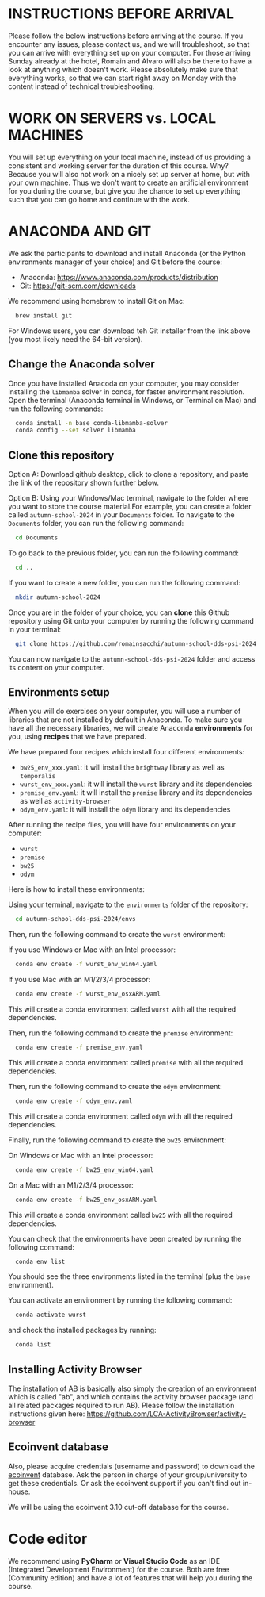 # INSTRUCTIONS BEFORE ARRIVAL

Please follow the below instructions before arriving at the course.
If you encounter any issues, please contact us, and we will troubleshoot, so that you can arrive with everything set up on your computer.
For those arriving Sunday already at the hotel, Romain and Alvaro will also be there to have a look at anything which doesn't work. 
Please absolutely make sure that everything works, so that we can start right away on Monday with the content instead of technical troubleshooting.



# WORK ON SERVERS vs. LOCAL MACHINES

You will set up everything on your local machine, instead of us providing a consistent and working server for the duration of this course. 
Why? Because you will also not work on a nicely set up server at home, but with your own machine. Thus we don't want to create an artificial environment for you during the course, but give you the chance to set up everything such that you can go home and continue with the work. 

# ANACONDA AND GIT

We ask the participants to download and install Anaconda (or the 
Python environments manager of your choice) and Git 
before the course:

- Anaconda: https://www.anaconda.com/products/distribution
- Git: https://git-scm.com/downloads

We recommend using homebrew to install Git on Mac:

```bash
  brew install git
```

For Windows users, you can download teh Git installer from the link above (you most likely
need the 64-bit version).

## Change the Anaconda solver

Once you have installed Anacoda on your computer, you may consider installing 
the `libmamba` solver in conda, for faster environment resolution.
Open the terminal (Anaconda terminal in Windows, or Terminal on Mac) 
and run the following commands:

```bash
  conda install -n base conda-libmamba-solver
  conda config --set solver libmamba
```

## Clone this repository

Option A: Download github desktop, click to clone a repository, and paste the link of the repository shown further below.

Option B: 
Using your Windows/Mac terminal, navigate to the folder where you want 
to store the course material.For example, you can create a folder 
called `autumn-school-2024` in your `Documents` folder. To navigate to 
the `Documents` folder, you can run the following command:

```bash
  cd Documents
```

To go back to the previous folder, you can run the following command:

```bash
  cd ..
```

If you want to create a new folder, you can run the following command:

```bash
  mkdir autumn-school-2024
```

Once you are in the folder of your choice, you can **clone** this Github repository 
using Git onto your computer by running the following command in your terminal:

```bash
  git clone https://github.com/romainsacchi/autumn-school-dds-psi-2024.git
```

You can now navigate to the `autumn-school-dds-psi-2024` folder and 
access its content on your computer.

## Environments setup

When you will do exercises on your computer, you will use a number of libraries
that are not installed by default in Anaconda. To make sure you have all the
necessary libraries, we will create Anaconda **environments** for you, using
**recipes** that we have prepared.

We have prepared four recipes which install four different environments:
- `bw25_env_xxx.yaml`: it will install the `brightway` library  as well as `temporalis`
- `wurst_env_xxx.yaml`: it will install the `wurst` library and its dependencies
- `premise_env.yaml`: it will install the `premise` library and its dependencies as well as `activity-browser`
- `odym_env.yaml`: it will install the `odym` library and its dependencies

After running the recipe files, you will have four environments on your computer:
- `wurst`
- `premise`
- `bw25`
- `odym`

Here is how to install these environments:

Using your terminal, navigate to the `environments` folder of the repository:

```bash
  cd autumn-school-dds-psi-2024/envs
```

Then, run the following command to create the `wurst` environment:

If you use Windows or Mac with an Intel processor:

```bash
  conda env create -f wurst_env_win64.yaml
```

If you use Mac with an M1/2/3/4 processor:

```bash
  conda env create -f wurst_env_osxARM.yaml
```

This will create a conda environment called `wurst` with all the required dependencies.

Then, run the following command to create the `premise` environment:

```bash
  conda env create -f premise_env.yaml
```

This will create a conda environment called `premise` with all the required dependencies.

Then, run the following command to create the `odym` environment:

```bash
  conda env create -f odym_env.yaml
```

This will create a conda environment called `odym` with all the required dependencies.

Finally, run the following command to create the `bw25` environment:

On Windows or Mac with an Intel processor:


```bash
  conda env create -f bw25_env_win64.yaml
```

On a Mac with an M1/2/3/4 processor:

```bash
  conda env create -f bw25_env_osxARM.yaml
```

This will create a conda environment called `bw25` with all the required dependencies.

You can check that the environments have been created by running the following command:

```bash
  conda env list
```

You should see the three environments listed in the terminal (plus the `base` environment).

You can activate an environment by running the following command:

```bash
  conda activate wurst
```

and check the installed packages by running:

```bash
  conda list
```

## Installing Activity Browser

The installation of AB is basically also simply the creation of an environment which is called "ab", and which contains the activity browser package (and all related packages required to run AB). 
Please follow the installation instructions given here: https://github.com/LCA-ActivityBrowser/activity-browser

## Ecoinvent database

Also, please acquire credentials (username and password) to 
download the [ecoinvent](https://ecoinvent.org) database. Ask the person in charge of your group/university to get these credentials. Or ask the ecoinvent support if you can't find out in-house.

We will be using the ecoinvent 3.10 cut-off database for the course.

# Code editor

We recommend using **PyCharm** or **Visual Studio Code** as an IDE (Integrated Development Environment) for the course.
Both are free (Community edition) and have a lot of features that will 
help you during the course.




